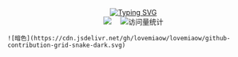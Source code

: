   <!-- dynamic typing effect 动态打字效果 -->
  
  <div align="center">
    <a href="https://blog.lovemaiow.top/">
      <img src="https://readme-typing-svg.demolab.com?font=Fira+Code&pause=1000&width=435&lines=console.log(%22Hello%2C%20World%22);祝您天天愉快!&center=true&size=27" alt="Typing SVG" />
    </a>
  </div>

  <div align="center">
    <a href="https://blog.lovemaiow.top/"><img src="https://img.shields.io/badge/Website-博客-blue" /></a>&emsp;
     <!-- visitor statistics logo 访问量统计徽标 -->
    <img src="https://komarev.com/ghpvc/?username=lovemiaow&label=Views&color=0e75b6&style=flat" alt="访问量统计" />
  </div>
    

    ![暗色](https://cdn.jsdelivr.net/gh/lovemiaow/lovemiaow/github-contribution-grid-snake-dark.svg)

